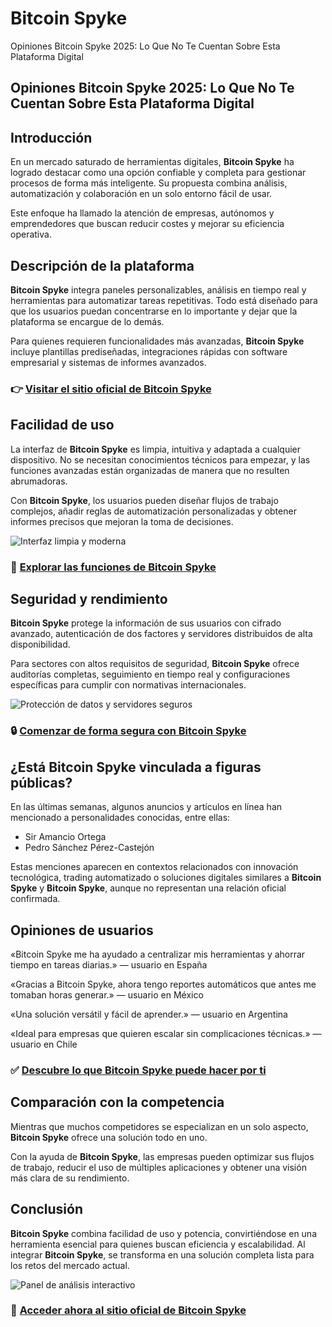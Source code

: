 # Bitcoin Spyke
Opiniones Bitcoin Spyke 2025: Lo Que No Te Cuentan Sobre Esta Plataforma Digital
## Opiniones Bitcoin Spyke 2025: Lo Que No Te Cuentan Sobre Esta Plataforma Digital

## Introducción
En un mercado saturado de herramientas digitales, **Bitcoin Spyke** ha logrado destacar como una opción confiable y completa para gestionar procesos de forma más inteligente. Su propuesta combina análisis, automatización y colaboración en un solo entorno fácil de usar.

Este enfoque ha llamado la atención de empresas, autónomos y emprendedores que buscan reducir costes y mejorar su eficiencia operativa.

## Descripción de la plataforma
**Bitcoin Spyke** integra paneles personalizables, análisis en tiempo real y herramientas para automatizar tareas repetitivas. Todo está diseñado para que los usuarios puedan concentrarse en lo importante y dejar que la plataforma se encargue de lo demás.

Para quienes requieren funcionalidades más avanzadas, **Bitcoin Spyke** incluye plantillas prediseñadas, integraciones rápidas con software empresarial y sistemas de informes avanzados.

### 👉 **[Visitar el sitio oficial de Bitcoin Spyke](https://bitcoinspyke.es)**

## Facilidad de uso
La interfaz de **Bitcoin Spyke** es limpia, intuitiva y adaptada a cualquier dispositivo. No se necesitan conocimientos técnicos para empezar, y las funciones avanzadas están organizadas de manera que no resulten abrumadoras.

Con **Bitcoin Spyke**, los usuarios pueden diseñar flujos de trabajo complejos, añadir reglas de automatización personalizadas y obtener informes precisos que mejoran la toma de decisiones.

![Interfaz limpia y moderna](https://thumbs.dreamstime.com/b/fondo-limpio-y-minimalista-con-elementos-de-interfaz-usuario-elegantes-e-iconos-tecnolog%C3%ADa-moderna-panorama-que-reflejan-la-282243364.jpg)

### 🔗 **[Explorar las funciones de Bitcoin Spyke](https://bitcoinspyke.es)**

## Seguridad y rendimiento
**Bitcoin Spyke** protege la información de sus usuarios con cifrado avanzado, autenticación de dos factores y servidores distribuidos de alta disponibilidad.

Para sectores con altos requisitos de seguridad, **Bitcoin Spyke** ofrece auditorías completas, seguimiento en tiempo real y configuraciones específicas para cumplir con normativas internacionales.

![Protección de datos y servidores seguros](https://www.powerdata.es/hubfs/Destacada%20Cabecera%20pwd%20-%20Seguridad%20en%20la%20nube%20Data%20Masking%20para%20mantener%20tus%20datos%20a%20salvo.jpg)

### 🔒 **[Comenzar de forma segura con Bitcoin Spyke](https://bitcoinspyke.es)**

## ¿Está Bitcoin Spyke vinculada a figuras públicas?
En las últimas semanas, algunos anuncios y artículos en línea han mencionado a personalidades conocidas, entre ellas:

- Sir Amancio Ortega
- Pedro Sánchez Pérez-Castejón

Estas menciones aparecen en contextos relacionados con innovación tecnológica, trading automatizado o soluciones digitales similares a **Bitcoin Spyke** y **Bitcoin Spyke**, aunque no representan una relación oficial confirmada.

## Opiniones de usuarios
«Bitcoin Spyke me ha ayudado a centralizar mis herramientas y ahorrar tiempo en tareas diarias.» — usuario en España

«Gracias a Bitcoin Spyke, ahora tengo reportes automáticos que antes me tomaban horas generar.» — usuario en México

«Una solución versátil y fácil de aprender.» — usuario en Argentina

«Ideal para empresas que quieren escalar sin complicaciones técnicas.» — usuario en Chile

### ✅ **[Descubre lo que Bitcoin Spyke puede hacer por ti](https://bitcoinspyke.es)**

## Comparación con la competencia
Mientras que muchos competidores se especializan en un solo aspecto, **Bitcoin Spyke** ofrece una solución todo en uno.

Con la ayuda de **Bitcoin Spyke**, las empresas pueden optimizar sus flujos de trabajo, reducir el uso de múltiples aplicaciones y obtener una visión más clara de su rendimiento.

## Conclusión
**Bitcoin Spyke** combina facilidad de uso y potencia, convirtiéndose en una herramienta esencial para quienes buscan eficiencia y escalabilidad. Al integrar **Bitcoin Spyke**, se transforma en una solución completa lista para los retos del mercado actual.

![Panel de análisis interactivo](https://thumbs.dreamstime.com/b/panel-digital-con-an%C3%A1lisis-interactivo-y-visualizaci%C3%B3n-de-datos-un-tablero-futurista-muestra-varias-pantallas-gr%C3%A1ficos-371483608.jpg)

### 🚀 **[Acceder ahora al sitio oficial de Bitcoin Spyke](https://bitcoinspyke.es)**

